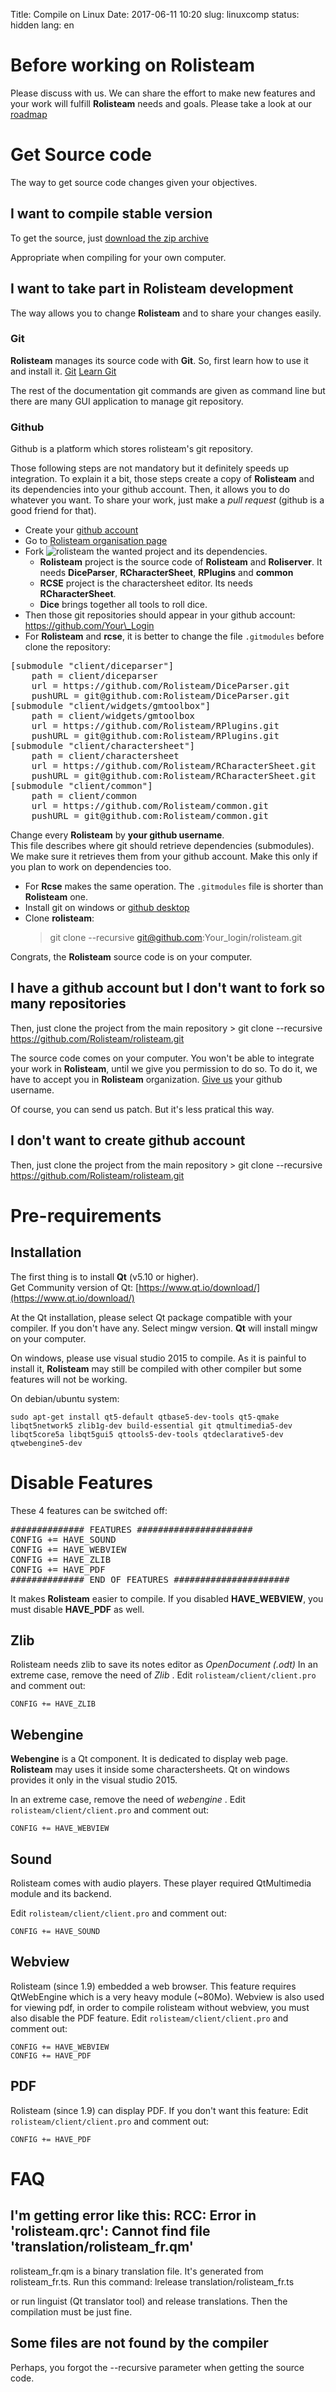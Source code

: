 Title: Compile on Linux
Date: 2017-06-11 10:20
slug: linuxcomp
status: hidden
lang: en


# Before working on Rolisteam

Please discuss with us. We can share the effort to make new features and your work will fulfill **Rolisteam** needs and goals.
Please take a look at our [roadmap](https://docs.google.com/spreadsheets/d/18jDGViuOm6KjqEAumW1RU2qccQQ4-TxiXPtAg0X_M2o/edit#gid=900739263)

# Get Source code

The way to get source code changes given your objectives.

## I want to compile stable version

To get the source, just [download the zip archive](http://www.rolisteam.org/download.html)

Appropriate when compiling for your own computer.

## I want to take part in **Rolisteam** development

The way allows you to change **Rolisteam** and to share your changes easily.

### Git

**Rolisteam** manages its source code with **Git**.
So, first learn how to use it and install it.
[Git](https://git-scm.com/)
[Learn Git](https://try.github.io/levels/1/challenges/1)

The rest of the documentation git commands are given as command line but there are many GUI application to manage git repository.

### Github

Github is a platform which stores rolisteam's git repository.

Those following steps are not mandatory but it definitely speeds up integration.
To explain it a bit, those steps create a copy of **Rolisteam** and its dependencies into your github account.
Then, it allows you to do whatever you want.
To share your work, just make a *pull request* (github is a good friend for that).

* Create your [github account](https://github.com)
* Go to [Rolisteam organisation page](https://github.com/Rolisteam)
* Fork ![rolisteam]({filename}fork.png) the wanted project and its dependencies.
    * **Rolisteam** project is the source code of **Rolisteam** and **Roliserver**. It needs **DiceParser**, **RCharacterSheet**, **RPlugins** and **common**
    * **RCSE** project is the charactersheet editor. Its needs **RCharacterSheet**.
    * **Dice** brings together all tools to roll dice.
* Then those git repositories should appear in your github account: https://github.com/Your\_Login
* For **Rolisteam** and **rcse**, it is better to change the file `.gitmodules` before clone the repository:  
<pre>
[submodule "client/diceparser"]
    path = client/diceparser
    url = https://github.com/Rolisteam/DiceParser.git
    pushURL = git@github.com:Rolisteam/DiceParser.git
[submodule "client/widgets/gmtoolbox"]
    path = client/widgets/gmtoolbox
    url = https://github.com/Rolisteam/RPlugins.git
    pushURL = git@github.com:Rolisteam/RPlugins.git
[submodule "client/charactersheet"]
    path = client/charactersheet
    url = https://github.com/Rolisteam/RCharacterSheet.git
    pushURL = git@github.com:Rolisteam/RCharacterSheet.git
[submodule "client/common"]
    path = client/common
    url = https://github.com/Rolisteam/common.git
    pushURL = git@github.com:Rolisteam/common.git
</pre>

Change every **Rolisteam** by **your github username**.  
This file describes where git should retrieve dependencies (submodules). We make sure it retrieves them from your github account.
Make this only if you plan to work on dependencies too.

* For **Rcse** makes the same operation. The `.gitmodules` file is shorter than **Rolisteam** one.
* Install git on windows or [github desktop](https://desktop.github.com/)
* Clone **rolisteam**:
    > git clone --recursive git@github.com:Your_login/rolisteam.git

Congrats, the **Rolisteam** source code is on your computer.

## I have a github account but I don't want to fork so many repositories

Then, just clone the project from the main repository
    > git clone --recursive https://github.com/Rolisteam/rolisteam.git

The source code comes on your computer.
You won't be able to integrate your work in **Rolisteam**, until we give you permission to do so.
To do it, we have to accept you in **Rolisteam** organization. [Give us]({filename}20_contactus.md) your github username.

Of course, you can send us patch. But it's less pratical this way.

## I don't want to create github account

Then, just clone the project from the main repository
    > git clone --recursive https://github.com/Rolisteam/rolisteam.git


# Pre-requirements

## Installation

The first thing is to install **Qt** (v5.10 or higher).  
Get Community version of Qt: [https://www.qt.io/download/](https://www.qt.io/download/)

At the Qt installation, please select Qt package compatible with your compiler. If you don't have any. Select mingw version.
**Qt** will install mingw on your computer.

On windows, please use visual studio 2015 to compile.
As it is painful to install it, **Rolisteam** may still be compiled with other compiler but some features will not be working.

On debian/ubuntu system:
```
sudo apt-get install qt5-default qtbase5-dev-tools qt5-qmake libqt5network5 zlib1g-dev build-essential git qtmultimedia5-dev libqt5core5a libqt5gui5 qttools5-dev-tools qtdeclarative5-dev
qtwebengine5-dev
```


# Disable Features

These 4 features can be switched off:

<pre>
############## FEATURES ######################
CONFIG += HAVE_SOUND
CONFIG += HAVE_WEBVIEW
CONFIG += HAVE_ZLIB
CONFIG += HAVE_PDF
############## END OF FEATURES ######################
</pre>

It makes **Rolisteam** easier to compile.
If you disabled **HAVE_WEBVIEW**, you must disable **HAVE_PDF** as well.

## Zlib

Rolisteam needs zlib to save its notes editor as *OpenDocument (.odt)*
In an extreme case, remove the need of *Zlib* .
Edit `rolisteam/client/client.pro` and comment out:

```
CONFIG += HAVE_ZLIB
```

## Webengine

**Webengine** is a Qt component. It is dedicated to display web page. **Rolisteam** may uses it inside some charactersheets.
Qt on windows provides it only in the visual studio 2015.


In an extreme case, remove the need of *webengine* .
Edit `rolisteam/client/client.pro` and comment out:
```
CONFIG += HAVE_WEBVIEW
```

## Sound

Rolisteam comes with audio players. These player required QtMultimedia module and its backend.

Edit `rolisteam/client/client.pro` and comment out:
```
CONFIG += HAVE_SOUND
```

## Webview

Rolisteam (since 1.9) embedded a web browser. This feature requires QtWebEngine which is a very heavy module (~80Mo).
Webview is also used for viewing pdf, in order to compile rolisteam without webview, you must also disable the PDF feature.
Edit `rolisteam/client/client.pro` and comment out:
```
CONFIG += HAVE_WEBVIEW
CONFIG += HAVE_PDF
```

## PDF

Rolisteam (since 1.9) can display PDF. If you don't want this feature:
Edit `rolisteam/client/client.pro` and comment out:
```
CONFIG += HAVE_PDF
```



# FAQ

## I'm getting error like this: RCC: Error in 'rolisteam.qrc': Cannot find file 'translation/rolisteam_fr.qm'

rolisteam_fr.qm is a binary translation file. It's generated from rolisteam_fr.ts.
Run this command:
 lrelease translation/rolisteam_fr.ts

or run linguist (Qt translator tool) and release translations.
Then the compilation must be just fine.

## Some files are not found by the compiler

Perhaps, you forgot the --recursive parameter when getting the source code.
